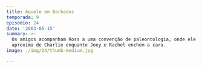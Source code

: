 ```yaml
---
title: Aquele em Barbados
temporada: 9
episodio: 24
date: '2003-05-15'
summary: >-
  Os amigos acompanham Ross a uma convenção de paleontologia, onde ele se
  aproxima de Charlie enquanto Joey e Rachel enchem a cara.
image: ./img/24/thumb-medium.jpg

---
```


